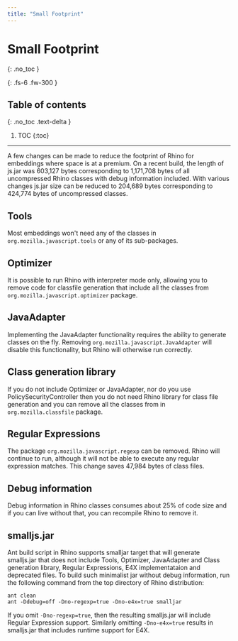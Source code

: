 ```yaml
---
title: "Small Footprint"
---
```

# Small Footprint
{: .no_toc }

{: .fs-6 .fw-300 }

## Table of contents
{: .no_toc .text-delta }

1. TOC
{:toc}

---
A few changes can be made to reduce the footprint of Rhino for
embeddings where space is at a premium. On a recent build, the
length of js.jar was 603,127 bytes corresponding to 1,171,708
bytes of all uncompressed Rhino classes with debug information
included. With various changes js.jar size can be reduced to
204,689 bytes corresponding to 424,774 bytes of uncompressed
classes.

## Tools

Most embeddings won't need any of the classes in
`org.mozilla.javascript.tools` or any of its sub-packages.

## Optimizer

It is possible to run Rhino with interpreter mode only, allowing
you to remove code for classfile generation that include all
the classes from `org.mozilla.javascript.optimizer` package.

## JavaAdapter

Implementing the JavaAdapter functionality requires the ability to
generate classes on the fly. Removing
`org.mozilla.javascript.JavaAdapter` will disable this
functionality, but Rhino will otherwise run correctly.

## Class generation library

If you do not include Optimizer or JavaAdapter, nor do you use
PolicySecurityController then you do not need Rhino library for class
file generation and you can remove all the classes from in
`org.mozilla.classfile` package.

## Regular Expressions

The package `org.mozilla.javascript.regexp` can be
removed. Rhino will continue to run, although it will not be able to
execute any regular expression matches. This change saves 47,984
bytes of class files.

## Debug information

Debug information in Rhino classes consumes about 25% of code
size and if you can live without that, you can recompile Rhino to
remove it.

## smalljs.jar

Ant build script in Rhino supports smalljar target that will generate
smalljs.jar that does not include Tools, Optimizer, JavaAdapter and
Class generation library, Regular Expressions, E4X implementataion and
deprecated files. To build such minimalist jar without debug information,
run the following command from the top directory of Rhino distribution:

```
ant clean
ant -Ddebug=off -Dno-regexp=true -Dno-e4x=true smalljar
```

If you omit `-Dno-regexp=true`, then the resulting
smalljs.jar will include Regular Expression support. Similarly
omitting `-Dno-e4x=true` results in smalljs.jar
that includes runtime support for E4X.